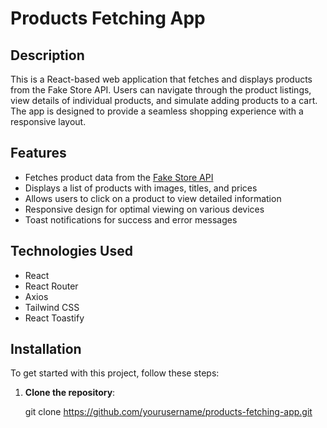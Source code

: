 # Products Fetching App

## Description

This is a React-based web application that fetches and displays products from the Fake Store API. Users can navigate through the product listings, view details of individual products, and simulate adding products to a cart. The app is designed to provide a seamless shopping experience with a responsive layout.

## Features

- Fetches product data from the [Fake Store API](https://fakestoreapi.com/)
- Displays a list of products with images, titles, and prices
- Allows users to click on a product to view detailed information
- Responsive design for optimal viewing on various devices
- Toast notifications for success and error messages

## Technologies Used

- React
- React Router
- Axios
- Tailwind CSS
- React Toastify

## Installation

To get started with this project, follow these steps:

1. **Clone the repository**:
   
   git clone https://github.com/yourusername/products-fetching-app.git

